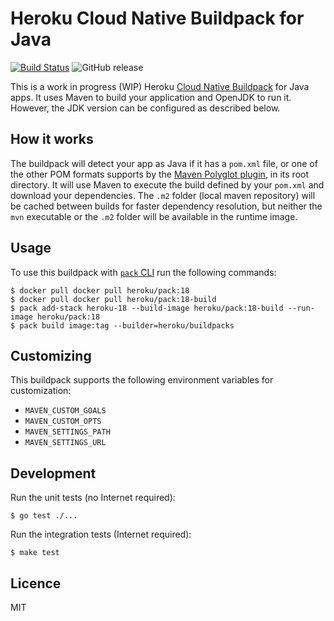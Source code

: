 # Heroku Cloud Native Buildpack for Java

[![Build
Status](https://travis-ci.com/heroku/java-buildpack.svg?branch=master)](https://travis-ci.com/heroku/java-buildpack) ![GitHub release](https://img.shields.io/github/release/heroku/java-buildpack.svg)

This is a work in progress (WIP) Heroku [Cloud Native Buildpack](https://buildpacks.io/) for Java apps. It uses Maven to build your application and OpenJDK to run it. However, the JDK version can be configured as described below.

## How it works

The buildpack will detect your app as Java if it has a `pom.xml` file, or one of the other POM formats supports by the [Maven Polyglot plugin](https://github.com/takari/polyglot-maven), in its root directory. It will use Maven to execute the build defined by your `pom.xml` and download your dependencies. The `.m2` folder (local maven repository) will be cached between builds for faster dependency resolution, but neither the `mvn` executable or the `.m2` folder will be available in the runtime image.

## Usage

To use this buildpack with [`pack` CLI]() run the following commands:

```
$ docker pull docker pull heroku/pack:18 
$ docker pull docker pull heroku/pack:18-build 
$ pack add-stack heroku-18 --build-image heroku/pack:18-build --run-image heroku/pack:18
$ pack build image:tag --builder=heroku/buildpacks
```

## Customizing

This buildpack supports the following environment variables for customization:

* `MAVEN_CUSTOM_GOALS`
* `MAVEN_CUSTOM_OPTS`
* `MAVEN_SETTINGS_PATH`
* `MAVEN_SETTINGS_URL`

## Development

Run the unit tests (no Internet required):

```
$ go test ./...
```

Run the integration tests (Internet required):

```
$ make test
```

## Licence

MIT
